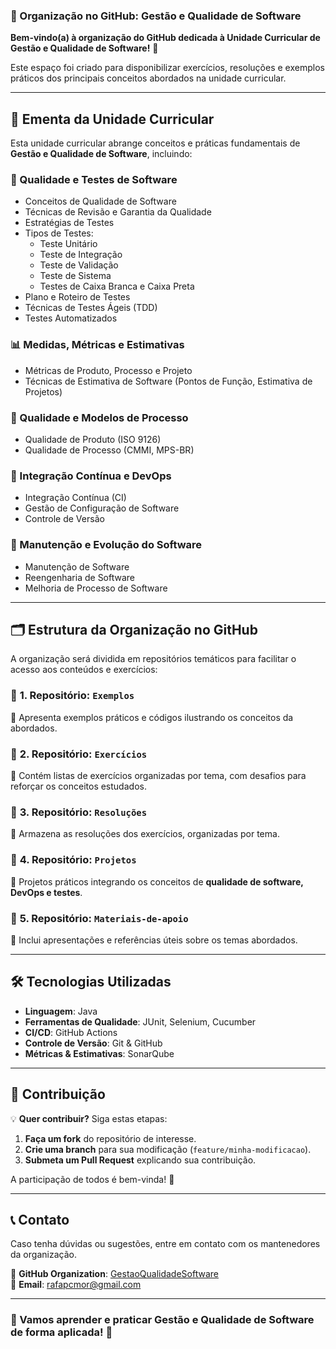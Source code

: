 ### 🏢 Organização no GitHub: **Gestão e Qualidade de Software**
**Bem-vindo(a) à organização do GitHub dedicada à Unidade Curricular de Gestão e Qualidade de Software!** 🚀

Este espaço foi criado para disponibilizar exercícios, resoluções e exemplos práticos dos principais conceitos abordados na unidade curricular.

---

## 📌 Ementa da Unidade Curricular

Esta unidade curricular abrange conceitos e práticas fundamentais de **Gestão e Qualidade de Software**, incluindo:

### 📌 Qualidade e Testes de Software
- Conceitos de Qualidade de Software
- Técnicas de Revisão e Garantia da Qualidade
- Estratégias de Testes
- Tipos de Testes:
  - Teste Unitário
  - Teste de Integração
  - Teste de Validação
  - Teste de Sistema
  - Testes de Caixa Branca e Caixa Preta
- Plano e Roteiro de Testes
- Técnicas de Testes Ágeis (TDD)
- Testes Automatizados

### 📊 Medidas, Métricas e Estimativas
- Métricas de Produto, Processo e Projeto
- Técnicas de Estimativa de Software (Pontos de Função, Estimativa de Projetos)

### 📜 Qualidade e Modelos de Processo
- Qualidade de Produto (ISO 9126)
- Qualidade de Processo (CMMI, MPS-BR)

### 🔄 Integração Contínua e DevOps
- Integração Contínua (CI)
- Gestão de Configuração de Software
- Controle de Versão

### 🔧 Manutenção e Evolução do Software
- Manutenção de Software
- Reengenharia de Software
- Melhoria de Processo de Software

---

## 🗂 Estrutura da Organização no GitHub

A organização será dividida em repositórios temáticos para facilitar o acesso aos conteúdos e exercícios:

### 🔹 **1. Repositório: `Exemplos`**
📌 Apresenta exemplos práticos e códigos ilustrando os conceitos da abordados.

### 🔹 **2. Repositório: `Exercícios`**
📌 Contém listas de exercícios organizadas por tema, com desafios para reforçar os conceitos estudados.

### 🔹 **3. Repositório: `Resoluções`**
📌 Armazena as resoluções dos exercícios, organizadas por tema.

### 🔹 **4. Repositório: `Projetos`**
📌 Projetos práticos integrando os conceitos de **qualidade de software, DevOps e testes**.

### 🔹 **5. Repositório: `Materiais-de-apoio`**
📌 Inclui apresentações e referências úteis sobre os temas abordados.

---

## 🛠 Tecnologias Utilizadas

- **Linguagem**: Java
- **Ferramentas de Qualidade**: JUnit, Selenium, Cucumber
- **CI/CD**: GitHub Actions
- **Controle de Versão**: Git & GitHub
- **Métricas & Estimativas**: SonarQube

---

## 📢 Contribuição

💡 **Quer contribuir?** Siga estas etapas:
1. **Faça um fork** do repositório de interesse.
2. **Crie uma branch** para sua modificação (`feature/minha-modificacao`).
3. **Submeta um Pull Request** explicando sua contribuição.

A participação de todos é bem-vinda! 🚀

---

## 📞 Contato

Caso tenha dúvidas ou sugestões, entre em contato com os mantenedores da organização. 

🔹 **GitHub Organization**: [GestaoQualidadeSoftware](https://github.com/GestaoQualidadeSoftware)  
🔹 **Email**: rafapcmor@gmail.com  

---

### 🎯 Vamos aprender e praticar Gestão e Qualidade de Software de forma aplicada! 🚀  
